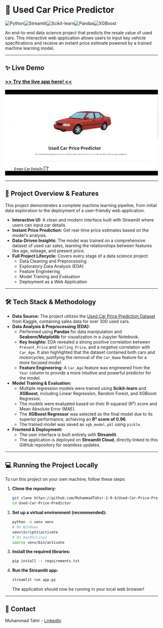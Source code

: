 # 🚗 Used Car Price Predictor

![Python](https://img.shields.io/badge/Python-3.13-3776AB?style=for-the-badge&logo=python&logoColor=white)![Streamlit](https://img.shields.io/badge/Streamlit-1.48-FF4B4B?style=for-the-badge&logo=streamlit&logoColor=white)![Scikit-learn](https://img.shields.io/badge/Scikit--learn-1.7-F7931A?style=for-the-badge&logo=scikit-learn&logoColor=white)![Pandas](https://img.shields.io/badge/Pandas-2.3-150458?style=for-the-badge&logo=pandas&logoColor=white)![XGBoost](https://img.shields.io/badge/XGBoost-3.0-5C8E5A?style=for-the-badge&logoColor=white)

An end-to-end data science project that predicts the resale value of used cars. This interactive web application allows users to input key vehicle specifications and receive an instant price estimate powered by a trained machine learning model.

---

## ✨ Live Demo

### [**>> Try the live app here! <<**](https://used-car-price-predictor-by-tahir.streamlit.app/)  

![Used Car Price Predictor Demo GIF](demo.gif)

---

## 🚀 Project Overview & Features

This project demonstrates a complete machine learning pipeline, from initial data exploration to the deployment of a user-friendly web application.

-   **Interactive UI:** A clean and modern interface built with Streamlit where users can input car details.
-   **Instant Price Prediction:** Get real-time price estimates based on the model's analysis.
-   **Data-Driven Insights:** The model was trained on a comprehensive dataset of used car sales, learning the relationships between features like age, mileage, and present price.
-   **Full Project Lifecycle:** Covers every stage of a data science project:
    -   Data Cleaning and Preprocessing
    -   Exploratory Data Analysis (EDA)
    -   Feature Engineering
    -   Model Training and Evaluation
    -   Deployment as a Web Application

---

## 🛠️ Tech Stack & Methodology

-   **Data Source:** The project utilizes the [Used Car Price Prediction Dataset](https://www.kaggle.com/datasets/pushpakhinglaspure/used-car-price-prediction) from Kaggle, containing sales data for over 300 used cars.
-   **Data Analysis & Preprocessing (EDA):**
    -   Performed using **Pandas** for data manipulation and **Seaborn/Matplotlib** for visualization in a Jupyter Notebook.
    -   **Key Insights:** EDA revealed a strong positive correlation between `Present_Price` and `Selling_Price`, and a negative correlation with `Car_Age`. It also highlighted that the dataset contained both cars and motorcycles, justifying the removal of the `Car_Name` feature for a more focused model.
    -   **Feature Engineering:** A `Car_Age` feature was engineered from the `Year` column to provide a more intuitive and powerful predictor for the model.
-   **Model Training & Evaluation:**
    -   Multiple regression models were trained using **Scikit-learn** and **XGBoost**, including Linear Regression, Random Forest, and XGBoost Regressor.
    -   The models were evaluated based on their R-squared (R²) score and Mean Absolute Error (MAE).
    -   The **XGBoost Regressor** was selected as the final model due to its superior performance, achieving an **R² score of 0.96**.
    -   The trained model was saved as `xgb_model.pkl` using `pickle`.
-   **Frontend & Deployment:**
    -   The user interface is built entirely with **Streamlit**.
    -   The application is deployed on **Streamlit Cloud**, directly linked to this GitHub repository for seamless updates.

---

## 💻 Running the Project Locally

To run this project on your own machine, follow these steps:

1.  **Clone the repository:**
    ```bash
    git clone https://github.com/MuhammadTahir-1-9-4/Used-Car-Price-Predictor.git
    cd Used-Car-Price-Predictor
    ```

2.  **Set up a virtual environment (recommended):**
    ```bash
    python -m venv venv
    # On Windows
    venv\Scripts\activate
    # On macOS/Linux
    source venv/bin/activate
    ```

3.  **Install the required libraries:**
    ```bash
    pip install -r requirements.txt
    ```

4.  **Run the Streamlit app:**
    ```bash
    streamlit run app.py
    ```
    The application should now be running in your local web browser!

---

## 👤 Contact

Muhammad Tahir - [LinkedIn](https://www.linkedin.com/in/muhammad-tahir-data/)